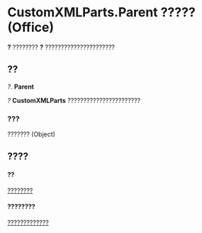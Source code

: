 
# CustomXMLParts.Parent ????? (Office)

 **?** ???????? **?** ??????????????????????


## ??

 _?_. **Parent**

 _?_ **CustomXMLParts** ???????????????????????


### ???

??????? (Object)


## ????


#### ??


[????????](98c1c58e-a08d-6304-8626-1e6705917da3.md)
#### ????????


[?????????????](http://msdn.microsoft.com/library/4e77b5ea-b73c-020f-4abf-25adc200de23%28Office.15%29.aspx)
